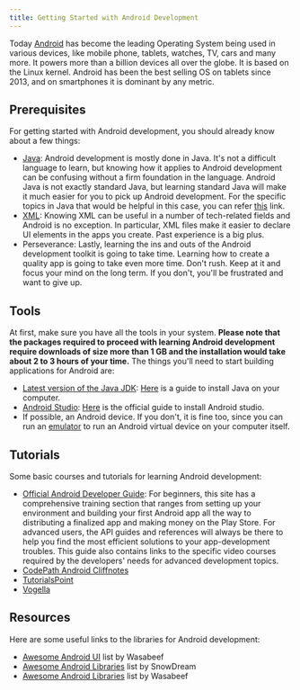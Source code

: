 ```yaml
---
title: Getting Started with Android Development
---
```

Today <a href='https://www.android.com/' target='_blank' rel='nofollow'>Android</a> has become the leading Operating System being used in various devices, like mobile phone, tablets, watches, TV, cars and many more. It powers more than a billion devices all over the globe. It is based on the Linux kernel. Android has been the best selling OS on tablets since 2013, and on smartphones it is dominant by any metric.

## Prerequisites

For getting started with Android development, you should already know about a few things:

*   <a href='https://java.com/en/' target='_blank' rel='nofollow'>Java</a>: Android development is mostly done in Java. It's not a difficult language to learn, but knowing how it applies to Android development can be confusing without a firm foundation in the language. Android Java is not exactly standard Java, but learning standard Java will make it much easier for you to pick up Android development. For the specific topics in Java that would be helpful in this case, you can refer <a href='http://www.bigknol.com/2016/01/10-prerequisites-for-learning-android.html' target='_blank' rel='nofollow'>this</a> link.
*   <a href='http://www.w3schools.com/xml/' target='_blank' rel='nofollow'>XML</a>: Knowing XML can be useful in a number of tech-related fields and Android is no exception. In particular, XML files make it easier to declare UI elements in the apps you create. Past experience is a big plus.
*   Perseverance: Lastly, learning the ins and outs of the Android development toolkit is going to take time. Learning how to create a quality app is going to take even more time. Don't rush. Keep at it and focus your mind on the long term. If you don't, you'll be frustrated and want to give up.

## Tools

At first, make sure you have all the tools in your system. **Please note that the packages required to proceed with learning Android development require downloads of size more than 1 GB and the installation would take about 2 to 3 hours of your time.** The things you'll need to start building applications for Android are:

*   <a href='http://www.oracle.com/technetwork/java/javase/downloads/index.html' target='_blank' rel='nofollow'>Latest version of the Java JDK</a>: <a href='https://github.com/FreeCodeCamp/FreeCodeCamp/wiki/Java-Introduction' target='_blank' rel='nofollow'>Here</a> is a guide to install Java on your computer.
*   <a href='http://developer.android.com/sdk/index.html' target='_blank' rel='nofollow'>Android Studio</a>: <a href='http://developer.android.com/sdk/installing/index.html' target='_blank' rel='nofollow'>Here</a> is the official guide to install Android studio.
*   If possible, an Android device. If you don't, it is fine too, since you can run an <a href='http://developer.android.com/tools/devices/emulator.html' target='_blank' rel='nofollow'>emulator</a> to run an Android virtual device on your computer itself.

## Tutorials

Some basic courses and tutorials for learning Android development:

*   <a href='http://developer.android.com/training/index.html' target='_blank' rel='nofollow'>Official Android Developer Guide</a>: For beginners, this site has a comprehensive training section that ranges from setting up your environment and building your first Android app all the way to distributing a finalized app and making money on the Play Store. For advanced users, the API guides and references will always be there to help you find the most efficient solutions to your app-development troubles. This guide also contains links to the specific video courses required by the developers' needs for advanced development topics.
*   <a href='https://guides.codepath.com/android' target='_blank' rel='nofollow'>CodePath Android Cliffnotes</a>
*   <a href='http://www.tutorialspoint.com/android/' target='_blank' rel='nofollow'>TutorialsPoint</a>
*   <a href='http://www.vogella.com/tutorials/android.html' target='_blank' rel='nofollow'>Vogella</a>

## Resources

Here are some useful links to the libraries for Android development:

*   <a href='https://github.com/wasabeef/awesome-android-ui' target='_blank' rel='nofollow'>Awesome Android UI</a> list by Wasabeef
*   <a href='https://github.com/snowdream/awesome-android' target='_blank' rel='nofollow'>Awesome Android Libraries</a> list by SnowDream
*   <a href='https://github.com/wasabeef/awesome-android-libraries' target='_blank' rel='nofollow'>Awesome Android Libraries</a> list by Wasabeef